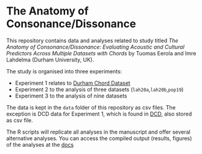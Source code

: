 # The Anatomy of Consonance/Dissonance

This repository contains data and analyses related to study titled _The Anatomy of Consonance/Dissonance: Evaluating Acoustic and Cultural Predictors Across Multiple Datasets with Chords_ by Tuomas Eerola and Imre Lahdelma (Durham University, UK).

The study is organised into three experiments:

* Experiment 1 relates to [Durham Chord Dataset](https://github.com/tuomaseerola/DCD)
* Experiment 2 to the analysis of three datasets (`lah20a`,`lah20b`,`pop19`)
* Experiment 3 to the analysis of nine datasets

The data is kept in the `data` folder of this repository as csv files. The exception is DCD data for Experiment 1, which is found in [DCD](https://github.com/tuomaseerola/DCD), also stored as csv file. 

The R scripts will replicate all analyses in the manuscript and offer several alternative analyses. You can access the compiled output (results, figures) of the analyses at the [docs](https://tuomaseerola.github.io/anatomy-of-consonance/)
